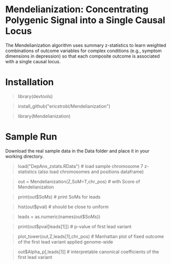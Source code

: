 # Mendelianization: Concentrating Polygenic Signal into a Single Causal Locus

The Mendelianization algorithm uses summary z-statistics to learn weighted combinations of outcome variables for complex conditions (e.g., symptom dimensions in depression) so that each composite outcome is associated with a single causal locus.

# Installation

> library(devtools)

> install_github("ericstrobl/Mendelianization")

> library(Mendelianization)

# Sample Run

Download the real sample data in the Data folder and place it in your working directory.

> load("DepAnx_zstats.RData") # load sample chromosome 7 z-statistics (also load chromosomes and positions dataframe)

> out = Mendelianization(Z,SoM=T,chr_pos) # with Score of Mendelianization

> print(out$SoMs) # print SoMs for leads

> hist(out$pval) # should be close to uniform

> leads = as.numeric(names(out$SoMs))

> print(out$pval[leads[1]]) # p-value of first lead variant

> plot_tower(out,Z,leads[1],chr_pos) # Manhattan plot of fixed outcome of the first lead variant applied genome-wide

> out$Alpha_p[,leads[1]] # interpretable canonical coefficients of the first lead variant
